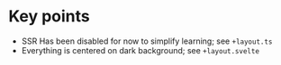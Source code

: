# Key points

- SSR Has been disabled for now to simplify learning; see `+layout.ts`
- Everything is centered on dark background; see `+layout.svelte`
